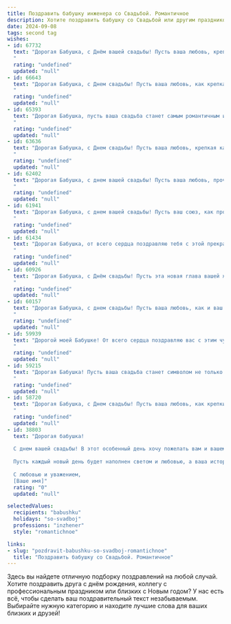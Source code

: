 ```yaml
---
title: Поздравить бабушку инженера со Свадьбой. Романтичное
description: Хотите поздравить бабушку со Свадьбой или другим праздником? Наш ИИ создаст незабываемое поздравление, а вы обязательно выделитесь среди других.  
date: 2024-09-08
tags: second tag
wishes:
- id: 67732
  text: "Дорогая Бабушка, с Днём вашей свадьбы! Пусть ваша любовь, крепкая как сталь,  которую вы создавали  вместе как инженеры, будет вечной и яркой, как искры, рождающиеся от  сварки  ваших сердец.
  "
  rating: "undefined"
  updated: "null"
- id: 66643
  text: "Дорогая Бабушка, с Днем свадьбы! Пусть ваша любовь, как крепкая инженерная конструкция, выдержит все испытания временем, и каждый день будет наполнен счастьем и нежностью!
  "
  rating: "undefined"
  updated: "null"
- id: 65393
  text: "Дорогая Бабушка, пусть ваша свадьба станет самым романтичным и счастливым событием в жизни! Желаем вам бесконечного счастья, любви и гармонии, которые будут греть ваши сердца долгие годы. Пусть ваш союз будет таким же крепким и надежным, как инженерные конструкции, которые вы создавали.
  "
  rating: "undefined"
  updated: "null"
- id: 63636
  text: "Дорогая Бабушка, с Днем свадьбы! Пусть ваша любовь, крепкая как сталь, которую вы, инженер по жизни, умеете создавать, будет источником радости и счастья на долгие годы!
  "
  rating: "undefined"
  updated: "null"
- id: 62402
  text: "Дорогая Бабушка, с днем вашей свадьбы! Пусть ваша любовь, прочная как инженерный проект, будет вечной, а жизнь вместе – яркой и наполненной счастьем.
  "
  rating: "undefined"
  updated: "null"
- id: 61941
  text: "Дорогая Бабушка, с днем вашей свадьбы! Пусть ваш союз, как прочный мост, построенный талантливыми руками инженера,  пройдет через все жизненные испытания и будет наполнен любовью, счастьем и нежностью на долгие годы.
  "
  rating: "undefined"
  updated: "null"
- id: 61434
  text: "Дорогая Бабушка, от всего сердца поздравляю тебя с этой прекрасной свадьбой! Ты, как изумительный инженер, построила свою жизнь на прочном фундаменте любви, и сегодня она процветает красочными цветами счастья. Желаю вам с дедушкой долгих лет любви, нежности и взаимного уважения. Пусть ваша семейная крепость всегда будет полна радости и тепла!
  "
  rating: "undefined"
  updated: "null"
- id: 60926
  text: "Дорогая Бабушка, с Днём свадьбы! Пусть эта новая глава вашей жизни будет наполнена любовью, счастьем и теплом! Ваша инженерная душа, безусловно, найдёт гениальные решения для создания идеального семейного очага. Желаю вам безграничного счастья и любви!
  "
  rating: "undefined"
  updated: "null"
- id: 60157
  text: "Дорогая Бабушка, с днем свадьбы! Пусть ваша любовь, как и ваш талант инженера, будет прочной, гармоничной и  всегда приносит радость. Желаю вам долгих лет счастливой жизни, наполненной любовью, теплотой и  радостью совместных свершений!
  "
  rating: "undefined"
  updated: "null"
- id: 59939
  text: "Дорогой моей Бабушке! От всего сердца поздравляю вас с этим чудесным днем! Пусть ваша свадьба станет не просто праздником, а началом новой, яркой главы в вашей жизни. Желаю вам, чтобы ваша любовь, крепкая и верная, словно стальной мост, построенный руками талантливого инженера, вела вас по жизни к счастью и благополучию.
  "
  rating: "undefined"
  updated: "null"
- id: 59215
  text: "Дорогая Бабушка! Пусть ваша свадьба станет символом не только вашей любви, но и вечного инженерного чуда, где душа и сердце соединяются в гармонии, а каждый день — это новая, прекрасная постройка вашего счастья!
  "
  rating: "undefined"
  updated: "null"
- id: 58720
  text: "Дорогая Бабушка, с Днем свадьбы! Пусть ваша любовь, как крепкий инженерный проект, будет прочной и долговечной, а семейное счастье - вдохновляющим результатом вашей совместной жизни.
  "
  rating: "undefined"
  updated: "null"
- id: 38803
  text: "Дорогая бабушка!
  
  С днем вашей свадьбы! В этот особенный день хочу пожелать вам и вашему избраннику безграничного счастья, понимания и нежности. Вы всегда были для нас примером силы и поддержки, как инженер строит надежные мосты, так и вы создали крепкие и теплые отношения, которые вдохновляют нас всех.
  
  Пусть каждый новый день будет наполнен светом и любовью, а ваша история будет продолжаться яркими страницами совместного счастья. Желаю вам здоровья, гармонии и нескончаемого романтического настроения.
  
  С любовью и уважением,
  [Ваше имя]"
  rating: "0"
  updated: "null"

selectedValues:
  recipients: "babushku"
  holidays: "so-svadboj"
  professions: "inzhener"
  style: "romantichnoe"

links:
- slug: "pozdravit-babushku-so-svadboj-romantichnoe"
  title: "Поздравить бабушку со Свадьбой. Романтичное"
---
```


Здесь вы найдете отличную подборку поздравлений на любой случай. 
Хотите поздравить друга с днём рождения, коллегу с профессиональным праздником или близких с Новым годом? У нас есть всё, чтобы сделать ваш поздравительный текст незабываемым. Выбирайте нужную категорию и находите лучшие слова для ваших близких и друзей!
